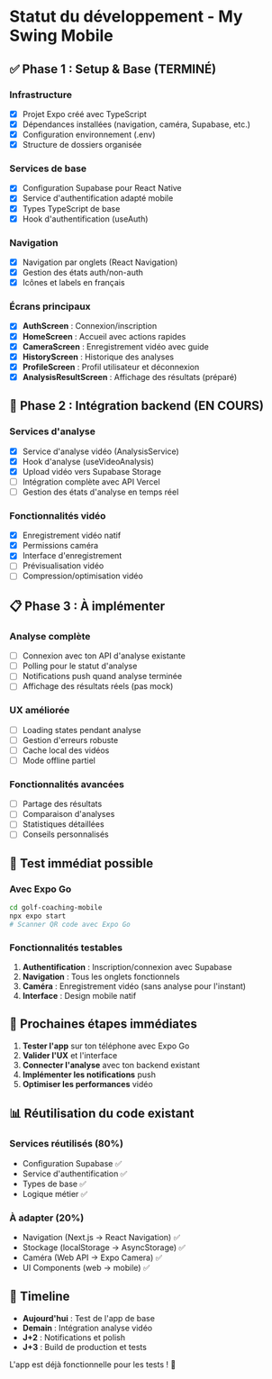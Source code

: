 # Statut du développement - My Swing Mobile

## ✅ Phase 1 : Setup & Base (TERMINÉ)

### Infrastructure
- [x] Projet Expo créé avec TypeScript
- [x] Dépendances installées (navigation, caméra, Supabase, etc.)
- [x] Configuration environnement (.env)
- [x] Structure de dossiers organisée

### Services de base
- [x] Configuration Supabase pour React Native
- [x] Service d'authentification adapté mobile
- [x] Types TypeScript de base
- [x] Hook d'authentification (useAuth)

### Navigation
- [x] Navigation par onglets (React Navigation)
- [x] Gestion des états auth/non-auth
- [x] Icônes et labels en français

### Écrans principaux
- [x] **AuthScreen** : Connexion/inscription
- [x] **HomeScreen** : Accueil avec actions rapides
- [x] **CameraScreen** : Enregistrement vidéo avec guide
- [x] **HistoryScreen** : Historique des analyses
- [x] **ProfileScreen** : Profil utilisateur et déconnexion
- [x] **AnalysisResultScreen** : Affichage des résultats (préparé)

## 🚧 Phase 2 : Intégration backend (EN COURS)

### Services d'analyse
- [x] Service d'analyse vidéo (AnalysisService)
- [x] Hook d'analyse (useVideoAnalysis)
- [x] Upload vidéo vers Supabase Storage
- [ ] Intégration complète avec API Vercel
- [ ] Gestion des états d'analyse en temps réel

### Fonctionnalités vidéo
- [x] Enregistrement vidéo natif
- [x] Permissions caméra
- [x] Interface d'enregistrement
- [ ] Prévisualisation vidéo
- [ ] Compression/optimisation vidéo

## 📋 Phase 3 : À implémenter

### Analyse complète
- [ ] Connexion avec ton API d'analyse existante
- [ ] Polling pour le statut d'analyse
- [ ] Notifications push quand analyse terminée
- [ ] Affichage des résultats réels (pas mock)

### UX améliorée
- [ ] Loading states pendant analyse
- [ ] Gestion d'erreurs robuste
- [ ] Cache local des vidéos
- [ ] Mode offline partiel

### Fonctionnalités avancées
- [ ] Partage des résultats
- [ ] Comparaison d'analyses
- [ ] Statistiques détaillées
- [ ] Conseils personnalisés

## 🎯 Test immédiat possible

### Avec Expo Go
```bash
cd golf-coaching-mobile
npx expo start
# Scanner QR code avec Expo Go
```

### Fonctionnalités testables
1. **Authentification** : Inscription/connexion avec Supabase
2. **Navigation** : Tous les onglets fonctionnels
3. **Caméra** : Enregistrement vidéo (sans analyse pour l'instant)
4. **Interface** : Design mobile natif

## 🔄 Prochaines étapes immédiates

1. **Tester l'app** sur ton téléphone avec Expo Go
2. **Valider l'UX** et l'interface
3. **Connecter l'analyse** avec ton backend existant
4. **Implémenter les notifications** push
5. **Optimiser les performances** vidéo

## 📊 Réutilisation du code existant

### Services réutilisés (80%)
- Configuration Supabase ✅
- Service d'authentification ✅  
- Types de base ✅
- Logique métier ✅

### À adapter (20%)
- Navigation (Next.js → React Navigation) ✅
- Stockage (localStorage → AsyncStorage) ✅
- Caméra (Web API → Expo Camera) ✅
- UI Components (web → mobile) ✅

## 🚀 Timeline

- **Aujourd'hui** : Test de l'app de base
- **Demain** : Intégration analyse vidéo
- **J+2** : Notifications et polish
- **J+3** : Build de production et tests

L'app est déjà fonctionnelle pour les tests ! 🎉